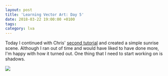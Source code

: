 ```yaml
---
layout: post
title: 'Learning Vector Art: Day 5'
date: 2018-03-22 19:00:00 +0100
tags:
category: lva
---
```


Today I continued with Chris' [second tutorial](https://www.gamasutra.com/blogs/ChrisHildenbrand/20111015/90415/2D_Game_Art_For_Programmers__Part_1_updated.php) and created a simple sunrise scene. Although I ran out of time and would have liked to have done more, I'm happy with how it turned out. One thing that I need to start working on is shadows.

![]({{site.baseurl}}/assets/images/posts/2018/LearningVectorArt/05.svg)

